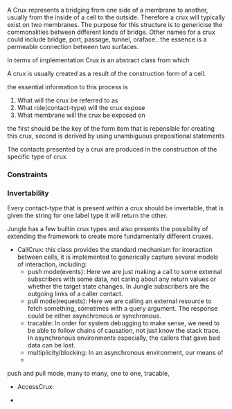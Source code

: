 A Crux represents a bridging from one side of a membrane to another, usually from the inside of a cell to the outside. Therefore a crux will typically exist on two membranes. The purpose for this structure is to genericise the commonalities between different kinds of bridge. Other names for a crux could include bridge, port, passage, tunnel, oraface.. the essence is a permeable connection between two surfaces. 

In terms of implementation Crux is an abstract class from which 

A crux is usually created as a result of the construction form of a cell.

the essential information to this process is
1. What will the crux be referred to as
2. What role(contact-type) will the crux expose
3. What membrane will the crux be exposed on

the first should be the key of the form item that is reponsible for creating this crux, second is derived by using unambiguous prepositional statements

The contacts presented by a crux are produced in the construction of the specific type of crux. 

### Constraints 

### Invertability 
Every contact-type that is present within a crux should be invertable, that is given the string for one label type it will return the other. 


Jungle has a few builtin crux types and also presents the possibility of extending the framework to create  more fundamentally different cruxes.

- CallCrux: 
	this class provides the standard mechanism for interaction between cells, it is implemented to generically capture several models of interaction, including:
	- push mode(events):
		Here we are just making a call to some external subscribers with some data, not caring about any return values or whether the target state changes. In Jungle subscribers are the outgoing links of a caller contact. 
	- pull mode(requests):
		Here we are calling an external resource to fetch something, sometimes with a query argument. The response could be either asynchronous or synchronous.
	- tracable:
		In order for system debugging to make sense, we need to be able to follow chains of causation, not just know the stack trace. In asynchronous environments especially, the callers that gave bad data can be lost. 
	- multiplicity/blocking:
		In an asynchronous environment, our means of 
	-
push and pull mode, many to many, one to one, tracable, 

- AccessCrux: 

- 